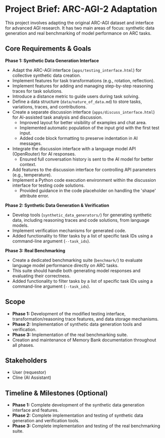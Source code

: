 # Project Brief: ARC-AGI-2 Adaptation

This project involves adapting the original ARC-AGI dataset and interface for advanced AGI research. It has two main areas of focus: synthetic data generation and real benchmarking of model performance on ARC tasks.

## Core Requirements & Goals

**Phase 1: Synthetic Data Generation Interface**
*   Adapt the ARC-AGI interface (`apps/testing_interface.html`) for collective synthetic data creation.
*   Implement features for task transformations (e.g., rotation, reflection).
*   Implement features for adding and managing step-by-step reasoning traces for task solutions.
*   Introduce a distance metric to guide users during task solving.
*   Define a data structure (`data/nature_of_data.md`) to store tasks, variations, traces, and contributions.
*   Create a separate discussion interface (`apps/discuss_interface.html`) for AI-assisted task analysis and discussion.
    *   Improved layout for better visibility of examples and chat area.
    *   Implemented automatic population of the input grid with the first test input.
    *   Added code block formatting to preserve indentation in AI messages.
*   Integrate the discussion interface with a language model API (OpenRouter) for AI responses.
    *   Ensured full conversation history is sent to the AI model for better context.
*   Add features to the discussion interface for controlling API parameters (e.g., temperature).
*   Implement a Python code execution environment within the discussion interface for testing code solutions.
    *   Provided guidance in the code placeholder on handling the 'shape' attribute error.

**Phase 2: Synthetic Data Generation & Verification**
*   Develop tools (`synthetic_data_generators/`) for generating synthetic data, including reasoning traces and code solutions, from language models.
*   Implement verification mechanisms for generated code.
*   Added functionality to filter tasks by a list of specific task IDs using a command-line argument (`--task_ids`).

**Phase 3: Real Benchmarking**
*   Create a dedicated benchmarking suite (`benchmark/`) to evaluate language model performance directly on ARC tasks.
*   This suite should handle both generating model responses and evaluating their correctness.
*   Added functionality to filter tasks by a list of specific task IDs using a command-line argument (`--task_ids`).

## Scope

*   **Phase 1:** Development of the modified testing interface, transformation/reasoning trace features, and data storage mechanisms.
*   **Phase 2:** Implementation of synthetic data generation tools and verification.
*   **Phase 3:** Implementation of the real benchmarking suite.
*   Creation and maintenance of Memory Bank documentation throughout all phases.

## Stakeholders

*   User (requestor)
*   Cline (AI Assistant)

## Timeline & Milestones (Optional)

*   **Phase 1:** Complete development of the synthetic data generation interface and features.
*   **Phase 2:** Complete implementation and testing of synthetic data generation and verification tools.
*   **Phase 3:** Complete implementation and testing of the real benchmarking suite.
